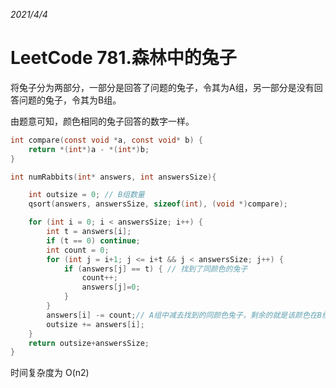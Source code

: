 *2021/4/4*

# LeetCode 781.森林中的兔子

将兔子分为两部分，一部分是回答了问题的兔子，令其为A组，另一部分是没有回答问题的兔子，令其为B组。

由题意可知，颜色相同的兔子回答的数字一样。

```c
int compare(const void *a, const void* b) {
    return *(int*)a - *(int*)b;
}

int numRabbits(int* answers, int answersSize){

    int outsize = 0; // B组数量
    qsort(answers, answersSize, sizeof(int), (void *)compare); 

    for (int i = 0; i < answersSize; i++) {
        int t = answers[i];
        if (t == 0) continue;
        int count = 0;
        for (int j = i+1; j <= i+t && j < answersSize; j++) {
            if (answers[j] == t) { // 找到了同颜色的兔子
                count++;
                answers[j]=0;
            }
        }
        answers[i] -= count;// A组中减去找到的同颜色兔子，剩余的就是该颜色在B组中的兔子数量
        outsize += answers[i];
    }
    return outsize+answersSize;
}
```

时间复杂度为 O(n2)

